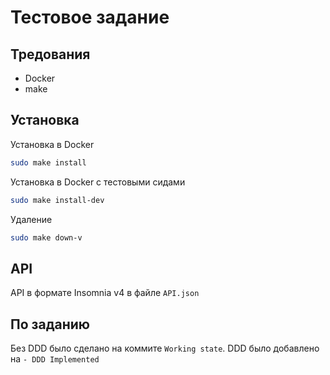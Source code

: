 # Тестовое задание

## Тредования

- Docker
- make

## Установка

Установка в Docker

```bash
sudo make install
```

Установка в Docker с тестовыми сидами

```bash
sudo make install-dev
```

Удаление

```bash
sudo make down-v
```

## API

API в формате Insomnia v4 в файле `API.json`

## По заданию

Без DDD было сделано на коммите `Working state`.
DDD было добавлено на `- DDD Implemented`
